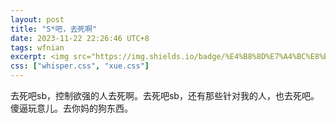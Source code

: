 ```yaml
---
layout: post
title: "S*吧，去死啊"
date: 2023-11-22 22:26:46 UTC+8
tags: wfnian
excerpt: <img src="https://img.shields.io/badge/%E4%B8%8D%E7%A4%BC%E8%B2%8C%E8%A1%8C%E4%B8%BA-%E9%AA%82%E4%BA%BA-red"> <img src="https://img.shields.io/badge/**-%E5%90%AB%E9%87%8F%E9%AB%98-FFD700">
css: ["whisper.css", "xue.css"]
---
```


 

<body>
    <div class="s-content"> 
        <p class="blurred-text">去死吧sb，控制欲强的人去死啊。去死吧sb，还有那些针对我的人，也去死吧。傻逼玩意儿。去你妈的狗东西。</p> 
    </div>
</body>